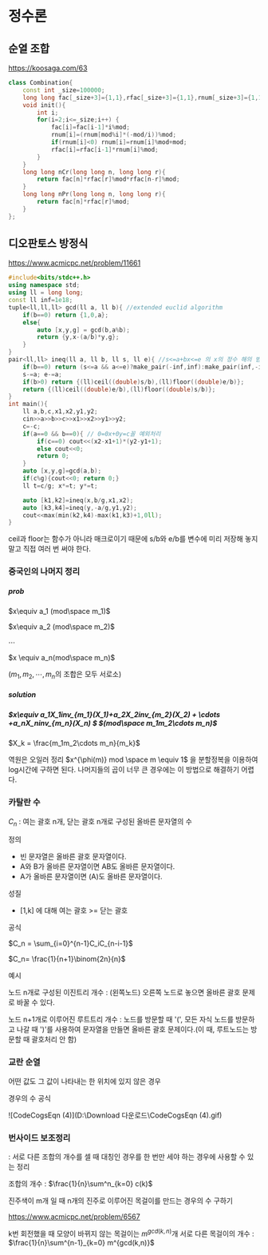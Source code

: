 # 정수론

## 순열 조합

https://koosaga.com/63

```c++
class Combination{
    const int _size=100000;
    long long fac[_size+3]={1,1},rfac[_size+3]={1,1},rnum[_size+3]={1,1};
    void init(){
        int i;
        for(i=2;i<=_size;i++) {
            fac[i]=fac[i-1]*i%mod;
            rnum[i]=(rnum[mod%i]*(-mod/i))%mod;
            if(rnum[i]<0) rnum[i]=rnum[i]%mod+mod;
            rfac[i]=rfac[i-1]*rnum[i]%mod;
        }
    }
    long long nCr(long long n, long long r){
        return fac[n]*rfac[r]%mod*rfac[n-r]%mod;
    }
    long long nPr(long long n, long long r){
        return fac[n]*rfac[r]%mod;    
    }
};

```

## 디오판토스 방정식

https://www.acmicpc.net/problem/11661

```c++
#include<bits/stdc++.h>
using namespace std;
using ll = long long;
const ll inf=1e18;
tuple<ll,ll,ll> gcd(ll a, ll b){ //extended euclid algorithm
    if(b==0) return {1,0,a};
    else{
        auto [x,y,g] = gcd(b,a%b);
        return {y,x-(a/b)*y,g};
    }
}
pair<ll,ll> ineq(ll a, ll b, ll s, ll e){ //s<=a+bx<=e 의 x의 정수 해의 범위를 반환
    if(b==0) return (s<=a && a<=e)?make_pair(-inf,inf):make_pair(inf,-inf);
    s-=a; e-=a;
    if(b>0) return {(ll)ceil((double)s/b),(ll)floor((double)e/b)};
    return {(ll)ceil((double)e/b),(ll)floor((double)s/b)};
}
int main(){
    ll a,b,c,x1,x2,y1,y2;
    cin>>a>>b>>c>>x1>>x2>>y1>>y2;
    c=-c;
    if(a==0 && b==0){ // 0=0x+0y=c꼴 예외처리
        if(c==0) cout<<(x2-x1+1)*(y2-y1+1);
        else cout<<0;
        return 0;
    }
    auto [x,y,g]=gcd(a,b);
    if(c%g){cout<<0; return 0;}
    ll t=c/g; x*=t; y*=t;

    auto [k1,k2]=ineq(x,b/g,x1,x2);
    auto [k3,k4]=ineq(y,-a/g,y1,y2);
    cout<<max(min(k2,k4)-max(k1,k3)+1,0ll);
}

```

ceil과 floor는 함수가 아니라 매크로이기 때문에 s/b와 e/b를 변수에 미리 저장해 놓지 말고 
직접 여러 번 써야 한다.

### 중국인의 나머지 정리

##### prob

$x\equiv a_1 (mod\space m_1)$

$x\equiv a_2 (mod\space m_2)$

$\cdots$

$x \equiv a_n(mod\space m_n)$

($m_1,m_2, \cdots, m_n$의 조합은 모두 서로소)

##### solution 

##### $x\equiv a_1X_1inv_{m_1}(X_1)+a_2X_2inv_{m_2}(X_2) + \cdots +a_nX_ninv_{m_n}(X_n) $  $(mod\space m_1m_2\cdots m_n)$

$X_k = \frac{m_1m_2\cdots m_n}{m_k}$

역원은 오일러 정리 $x^{\phi(m)} mod \space m \equiv 1$ 을 분할정복을 이용하여 log시간에 구하면 된다.
나머지들의 곱이 너무 큰 경우에는 이 방법으로 해결하기 어렵다.

###  카탈란 수

$C_n$ : 여는 괄호 n개, 닫는 괄호 n개로 구성된 올바른 문자열의 수 

정의

- 빈 문자열은 올바른 괄호 문자열이다.
- A와 B가 올바른 문자열이면 AB도 올바른 문자열이다.
- A가 올바른 문자열이면 (A)도 올바른 문자열이다.

성질

- [1,k] 에 대해 여는 괄호 >= 닫는 괄호 

공식

$C_n = \sum_{i=0}^{n-1}C_iC_{n-i-1}$

$C_n= \frac{1}{n+1}\binom{2n}{n}$

예시

노드 n개로 구성된 이진트리 개수 : (왼쪽노드) 오른쪽 노드로 놓으면 올바른 괄호 문제로 바꿀 수 있다.

노드 n+1개로 이루어진 루트트리 개수 : 노드를 방문할 때 '(', 모든 자식 노드를 방문하고 나갈 때 ')'를 사용하여 문자열을 만들면 올바른 괄호 문제이다.(이 때, 루트노드는 방문할 때 괄호처리 안 함)

### 교란 순열

어떤 값도 그 값이 나타내는 한 위치에 있지 않은 경우

경우의 수 공식

![CodeCogsEqn (4)](D:\Download 다운로드\CodeCogsEqn (4).gif)

### 번사이드 보조정리

: 서로 다른 조합의 개수를 셀 때 대칭인 경우를 한 번만 세야 하는 경우에 사용할 수 있는 정리

조합의 개수 : $\frac{1}{n}\sum^n_{k=0} c(k)$

진주색이 m개 일 때 n개의 진주로 이루어진 목걸이를 만드는 경우의 수 구하기

https://www.acmicpc.net/problem/6567

k번 회전했을 때 모양이 바뀌지 않는 목걸이는 $m^{gcd(k,n)}$개 
서로 다른 목걸이의 개수 : $\frac{1}{n}\sum^{n-1}_{k=0} m^{gcd(k,n)}$

